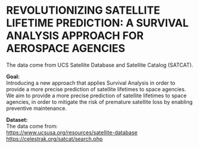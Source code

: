 # REVOLUTIONIZING SATELLITE LIFETIME PREDICTION: A SURVIVAL ANALYSIS APPROACH FOR AEROSPACE AGENCIES

The data come from UCS Satellite Database and Satellite Catalog (SATCAT).

**Goal:**  
Introducing a new approach that applies Survival Analysis in order to provide a more precise prediction of satellite lifetimes to space agencies.
We aim to provide a more precise prediction of satellite lifetimes to space agencies, in order to mitigate the risk of premature satellite
loss by enabling preventive maintenance.


**Dataset:**  
The data come from:  
https://www.ucsusa.org/resources/satellite-database  
https://celestrak.org/satcat/search.php







